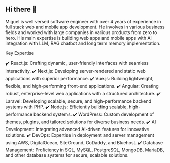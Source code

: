 ## Hi there 👋

Miguel is well versed software engineer with over 4 years of experience in full stack web and mobile app development.
He involves in various business fields and worked with large companies in various products from zero to hero.
His main expertise is building web apps and mobile apps with AI integration with LLM, RAG chatbot and long term memory implementation.

Key Expertise

✔️ React.js: Crafting dynamic, user-friendly interfaces with seamless interactivity.
✔️ Next.js: Developing server-rendered and static web applications with superior performance.
✔️ Vue.js: Building lightweight, flexible, and high-performing front-end applications.
✔️ Angular: Creating robust, enterprise-level web applications with a structured architecture.
✔️ Laravel: Developing scalable, secure, and high-performance backend systems with PHP.
✔️ Node.js: Efficiently building scalable, high-performance backend systems.
✔️ WordPress: Custom development of themes, plugins, and tailored solutions for diverse business needs.
✔️ AI Development: Integrating advanced AI-driven features for innovative solutions.
✔️ DevOps: Expertise in deployment and server management using AWS, DigitalOcean, SiteGround, GoDaddy, and Bluehost.
✔️ Database Management: Proficiency in SQL, MySQL, PostgreSQL, MongoDB, MariaDB, and other database systems for secure, scalable solutions.
